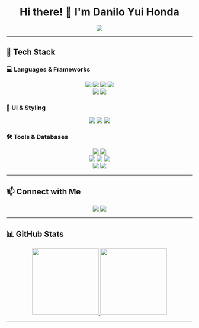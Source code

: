 <h1 align="center">Hi there! 👋 I'm Danilo Yui Honda</h1>

<p align="center">
  <a href="https://github.com/DaniloHonda">
    <img src="https://readme-typing-svg.herokuapp.com?size=22&duration=3500&color=F7B93E&center=true&vCenter=true&width=500&lines=Computer+Science+Student;FullStack+Developer" />
  </a>
</p>

---

## 🚀 Tech Stack

### 💻 Languages & Frameworks  
<p align="center">
  <img src="https://img.shields.io/badge/PHP-777BB4?style=for-the-badge&logo=php&logoColor=white"/>
  <img src="https://img.shields.io/badge/Python-3776AB?style=for-the-badge&logo=python&logoColor=white"/>
  <img src="https://img.shields.io/badge/Java-007396?style=for-the-badge&logo=java&logoColor=white"/>
  <img src="https://img.shields.io/badge/C-00599C?style=for-the-badge&logo=c&logoColor=white"/>
  <br>
  <img src="https://img.shields.io/badge/Laravel-FF2D20?style=for-the-badge&logo=laravel&logoColor=white"/>
  <img src="https://img.shields.io/badge/Filament-4A90E2?style=for-the-badge&logo=laravel&logoColor=white"/>
</p>

### 🎨 UI & Styling  
<p align="center">
  <img src="https://img.shields.io/badge/Filament-4A90E2?style=for-the-badge&logo=laravel&logoColor=white"/>
  <img src="https://img.shields.io/badge/TailwindCSS-06B6D4?style=for-the-badge&logo=tailwindcss&logoColor=white"/>
  <img src="https://img.shields.io/badge/CSS3-1572B6?style=for-the-badge&logo=css3&logoColor=white"/>
</p>

### 🛠️ Tools & Databases  
<p align="center">
  <img src="https://img.shields.io/badge/PostgreSQL-336791?style=for-the-badge&logo=postgresql&logoColor=white"/>
  <img src="https://img.shields.io/badge/SQLServer-CC2927?style=for-the-badge&logo=microsoftsqlserver&logoColor=white"/>
  <br>
  <img src="https://img.shields.io/badge/XAMPP-FB7A24?style=for-the-badge&logo=xampp&logoColor=white"/>
  <img src="https://img.shields.io/badge/GitHub-181717?style=for-the-badge&logo=github&logoColor=white"/>
  <img src="https://img.shields.io/badge/PowerShell-5391FE?style=for-the-badge&logo=powershell&logoColor=white"/>
  <br>
  <img src="https://img.shields.io/badge/VSCode-007ACC?style=for-the-badge&logo=visualstudiocode&logoColor=white"/>
  <img src="https://img.shields.io/badge/IntelliJ-000000?style=for-the-badge&logo=intellijidea&logoColor=white"/>
</p>

---

## 📫 Connect with Me  

<p align="center">
  <a href="https://www.linkedin.com/in/danilohonda">
    <img src="https://img.shields.io/badge/LinkedIn-0077B5?style=for-the-badge&logo=linkedin&logoColor=white"/>
  </a>
  <a href="mailto:daniloyuihonda@gmail.com">
    <img src="https://img.shields.io/badge/Email-D14836?style=for-the-badge&logo=gmail&logoColor=white"/>
  </a>
</p>

---

## 📊 GitHub Stats  
<p align="center">
  <a href="https://github.com/DaniloHonda">
    <img height="180em" src="https://github-readme-stats.vercel.app/api?username=DaniloHonda&show_icons=true&theme=dark&hide_border=true&count_private=true"/>
    <img height="180em" src="https://github-readme-stats.vercel.app/api/top-langs/?username=DaniloHonda&layout=compact&langs_count=6&theme=dark&hide_border=true"/>
  </a>
</p>

---



